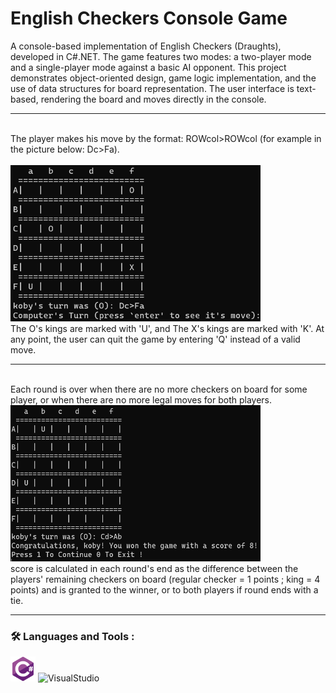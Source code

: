 # English Checkers Console Game
A console-based implementation of English Checkers (Draughts), developed in C#.NET. The game features two modes: a two-player mode and a single-player mode against a basic AI opponent. This project demonstrates object-oriented design, game logic implementation, and the use of data structures for board representation. The user interface is text-based, rendering the board and moves directly in the console.
<br>

<hr>

<div>
   <br> The player makes his move by the format: ROWcol>ROWcol (for example in the picture below: Dc>Fa).<br><br>
<img 
    src="https://github.com/yaakov-koby-israeli/English-Checkers-Console-Game/blob/master/Image/Screenshot%202025-01-09%20212509.png" 
    alt="Image Description"
    width="400" 
    height="250"
    title="Koby Made A Move"
/>
   <br> The O's kings are marked with 'U', and The X's kings are marked with 'K'. At any point, the user can quit the game by entering 'Q' instead of a valid move.<br>
<div/>
    
<hr>

<div>
   <br> Each round is over when there are no more checkers on board for some player, or when there are no more legal moves for both players.<br>
<img 
    src="https://github.com/yaakov-koby-israeli/English-Checkers-Console-Game/blob/master/Image/Screenshot%202025-01-09%20212806.png" 
    alt="Image Description"
    width="400" 
    height="250" 
    title="Koby Won"
/>
  <br>  score is calculated in each round's end as the difference between the players' remaining checkers on board (regular checker = 1 points ; king = 4 points) and is granted to the winner, or to both players if round ends with a tie.<br>
<div/>
    
<hr>

### :hammer_and_wrench: Languages and Tools :
<div>
  <img 
    src="https://raw.githubusercontent.com/devicons/devicon/master/icons/csharp/csharp-original.svg" 
    alt="csharp" 
    width="40" 
    height="40" 
    title="C#" 
  />    
  <img 
    src="https://upload.wikimedia.org/wikipedia/commons/2/2c/Visual_Studio_Icon_2022.svg" 
    alt="VisualStudio" 
    width="40" 
    height="40" 
    title="Visual Studio 2022" 
  />    
<div/>    
<br>
